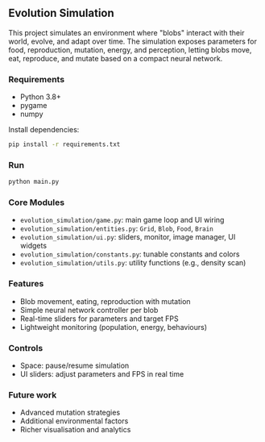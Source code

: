 ## Evolution Simulation

This project simulates an environment where "blobs" interact with their world, evolve, and adapt over time. The simulation exposes parameters for food, reproduction, mutation, energy, and perception, letting blobs move, eat, reproduce, and mutate based on a compact neural network.

### Requirements

- Python 3.8+
- pygame
- numpy

Install dependencies:

```bash
pip install -r requirements.txt
```

### Run

```bash
python main.py
```

### Core Modules

- `evolution_simulation/game.py`: main game loop and UI wiring
- `evolution_simulation/entities.py`: `Grid`, `Blob`, `Food`, `Brain`
- `evolution_simulation/ui.py`: sliders, monitor, image manager, UI widgets
- `evolution_simulation/constants.py`: tunable constants and colors
- `evolution_simulation/utils.py`: utility functions (e.g., density scan)

### Features

- Blob movement, eating, reproduction with mutation
- Simple neural network controller per blob
- Real-time sliders for parameters and target FPS
- Lightweight monitoring (population, energy, behaviours)

### Controls

- Space: pause/resume simulation
- UI sliders: adjust parameters and FPS in real time

### Future work

- Advanced mutation strategies
- Additional environmental factors
- Richer visualisation and analytics
